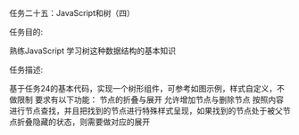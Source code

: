 
任务二十五：JavaScript和树（四）

任务目的:

熟练JavaScript
学习树这种数据结构的基本知识

任务描述:

基于任务24的基本代码，实现一个树形组件，可参考如图示例，样式自定义，不做限制
要求有以下功能：
节点的折叠与展开
允许增加节点与删除节点
按照内容进行节点查找，并且把找到的节点进行特殊样式呈现，如果找到的节点处于被父节点折叠隐藏的状态，则需要做对应的展开
